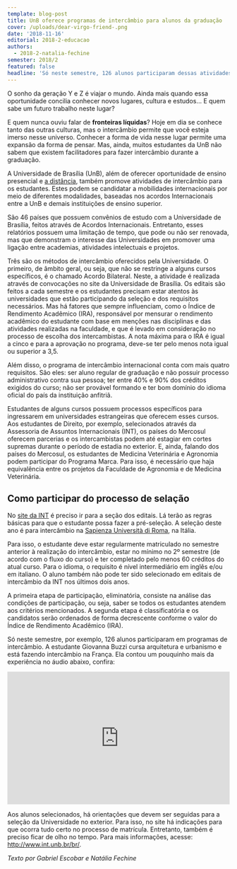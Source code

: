 ```yaml
---
template: blog-post
title: UnB oferece programas de intercâmbio para alunos da graduação
cover: /uploads/dear-virgo-friend-.png
date: '2018-11-16'
editorial: 2018-2-educacao
authors:
  - 2018-2-natalia-fechine
semester: 2018/2
featured: false
headline: 'Só neste semestre, 126 alunos participaram dessas atividades'
---
```

O sonho da geração Y e Z é viajar o mundo. Ainda mais quando essa oportunidade concilia conhecer novos lugares, cultura e estudos… E quem sabe um futuro trabalho neste lugar?

E quem nunca ouviu falar de **fronteiras líquidas**? Hoje em dia se conhece tanto das outras culturas, mas o intercâmbio permite que você esteja imerso nesse universo. Conhecer a forma de vida nesse lugar permite uma expansão da forma de pensar. Mas, ainda, muitos estudantes da UnB não sabem que existem facilitadores para fazer intercâmbio durante a graduação.

A Universidade de Brasília (UnB), além de oferecer oportunidade de ensino presencial e [a distância](https://www.unb.br/educacao-a-distancia?menu=441), também promove atividades de intercâmbio para os estudantes. Estes podem se candidatar a mobilidades internacionais por meio de diferentes modalidades, baseadas nos acordos Internacionais entre a UnB e demais instituições de ensino superior.

São 46 países que possuem convênios de estudo com a Universidade de Brasília, feitos através de Acordos Internacionais. Entretanto, esses relatórios possuem uma limitação de tempo, que pode ou não ser renovada, mas que demonstram o interesse das Universidades em promover uma ligação entre academias, atividades intelectuais e projetos.

Três são os métodos de intercâmbio oferecidos pela Universidade. O primeiro, de âmbito geral, ou seja, que não se restringe a alguns cursos específicos, é o chamado Acordo Bilateral. Neste, a atividade é realizada através de convocações no site da Universidade de Brasília. Os editais são feitos a cada semestre e os estudantes precisam estar atentos às universidades que estão participando da seleção e dos requisitos necessários. Mas há fatores que sempre influenciam, como o Índice de Rendimento Acadêmico (IRA), responsável por mensurar o rendimento acadêmico do estudante com base em menções nas disciplinas e das atividades realizadas na faculdade, e que é levado em consideração no processo de escolha dos intercambistas. A nota máxima para o IRA é igual a cinco e para a aprovação no programa, deve-se ter pelo menos nota igual ou superior a 3,5.

Além disso, o programa de intercâmbio internacional conta com mais quatro requisitos. São eles: ser aluno regular de graduação e não possuir processo administrativo contra sua pessoa; ter entre 40% e 90% dos créditos exigidos do curso; não ser provável formando e ter bom domínio do idioma oficial do país da instituição anfitriã.

Estudantes de alguns cursos possuem processos específicos para ingressarem em universidades estrangeiras que oferecem esses cursos. Aos estudantes de Direito, por exemplo, selecionados através da Assessoria de Assuntos Internacionais (INT), os países do Mercosul oferecem parcerias e os intercambistas podem até estagiar em cortes supremas durante o período de estadia no exterior. E, ainda, falando dos países do Mercosul, os estudantes de Medicina Veterinária e Agronomia podem participar do Programa Marca. Para isso, é necessário que haja equivalência entre os projetos da Faculdade de Agronomia e de Medicina Veterinária.

## Como participar do processo de selação

No [site da INT](http://www.int.unb.br/br/) é preciso ir para a seção dos editais. Lá terão as regras básicas para que o estudante possa fazer a pré-seleção. A seleção deste ano é para intercâmbio na [Sapienza Università di Roma](https://www.uniroma1.it/it/pagina-strutturale/home), na Itália.

Para isso, o estudante deve estar regularmente matriculado no semestre anterior à realização do intercâmbio, estar no mínimo no 2º semestre (de acordo com o fluxo do curso) e ter completado pelo menos 60 créditos do atual curso. Para o idioma, o requisito é nível intermediário em inglês e/ou em italiano. O aluno também não pode ter sido selecionado em editais de intercâmbio da INT nos últimos dois anos.

A primeira etapa de participação, eliminatória, consiste na análise das condições de participação, ou seja, saber se todos os estudantes atendem aos critérios mencionados. A segunda etapa é classificatória e os candidatos serão ordenados de forma decrescente conforme o valor do Índice de Rendimento Acadêmico (IRA).

Só neste semestre, por exemplo, 126 alunos participaram em programas de intercâmbio. A estudante Giovanna Buzzi cursa arquitetura e urbanismo e está fazendo intercâmbio na França. Ela contou um pouquinho mais da experiência no áudio abaixo, confira:

<iframe width="100%" height="300" scrolling="no" frameborder="no" allow="autoplay" src="https://w.soundcloud.com/player/?url=https%3A//api.soundcloud.com/tracks/531031800&color=%23ff5500&auto_play=false&hide_related=false&show_comments=true&show_user=true&show_reposts=false&show_teaser=true&visual=true"></iframe>

Aos alunos selecionados, há orientações que devem ser seguidas para a seleção da Universidade no exterior. Para isso, no site há indicações para que ocorra tudo certo no processo de matrícula. Entretanto, também é preciso ficar de olho no tempo. Para mais informações, acesse: <http://www.int.unb.br/br/>.

_Texto por Gabriel Escobar e Natália Fechine_
